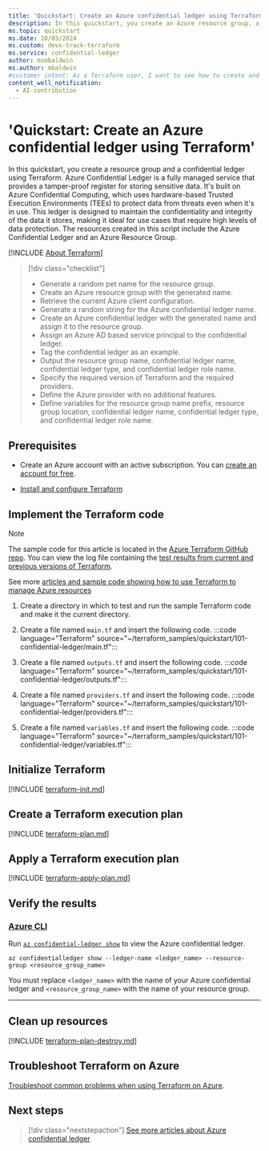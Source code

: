 ```yaml
---
title: 'Quickstart: Create an Azure confidential ledger using Terraform'
description: In this quickstart, you create an Azure resource group, a random string, and an Azure confidential ledger with a specified role and type, all in a specified location.
ms.topic: quickstart
ms.date: 10/03/2024
ms.custom: devx-track-terraform
ms.service: confidential-ledger
author: msmbaldwin
ms.author: mbaldwin
#customer intent: As a Terraform user, I want to see how to create and configure an Azure confidential ledger.
content_well_notification: 
  - AI-contribution
---
```


# 'Quickstart: Create an Azure confidential ledger using Terraform'

In this quickstart, you create a resource group and a confidential ledger using Terraform. Azure Confidential Ledger is a fully managed service that provides a tamper-proof register for storing sensitive data. It's built on Azure Confidential Computing, which uses hardware-based Trusted Execution Environments (TEEs) to protect data from threats even when it's in use. This ledger is designed to maintain the confidentiality and integrity of the data it stores, making it ideal for use cases that require high levels of data protection. The resources created in this script include the Azure Confidential Ledger and an Azure Resource Group.

[!INCLUDE [About Terraform](~/azure-dev-docs-pr/articles/terraform/includes/abstract.md)]

> [!div class="checklist"]
> * Generate a random pet name for the resource group.
> * Create an Azure resource group with the generated name.
> * Retrieve the current Azure client configuration.
> * Generate a random string for the Azure confidential ledger name.
> * Create an Azure confidential ledger with the generated name and assign it to the resource group.
> * Assign an Azure AD based service principal to the confidential ledger.
> * Tag the confidential ledger as an example.
> * Output the resource group name, confidential ledger name, confidential ledger type, and confidential ledger role name.
> * Specify the required version of Terraform and the required providers.
> * Define the Azure provider with no additional features.
> * Define variables for the resource group name prefix, resource group location, confidential ledger name, confidential ledger type, and confidential ledger role name.

## Prerequisites

- Create an Azure account with an active subscription. You can [create an account for free](https://azure.microsoft.com/free/?WT.mc_id=A261C142F).

- [Install and configure Terraform](/azure/developer/terraform/quickstart-configure)

## Implement the Terraform code

> [!NOTE]
> The sample code for this article is located in the [Azure Terraform GitHub repo](https://github.com/Azure/terraform/tree/master/quickstart/101-confidential-ledger). You can view the log file containing the [test results from current and previous versions of Terraform](https://github.com/Azure/terraform/tree/master/quickstart/101-confidential-ledger/TestRecord.md).
> 
> See more [articles and sample code showing how to use Terraform to manage Azure resources](/azure/terraform)

1. Create a directory in which to test and run the sample Terraform code and make it the current directory.

1. Create a file named `main.tf` and insert the following code.
:::code language="Terraform" source="~/terraform_samples/quickstart/101-confidential-ledger/main.tf":::

1. Create a file named `outputs.tf` and insert the following code.
:::code language="Terraform" source="~/terraform_samples/quickstart/101-confidential-ledger/outputs.tf":::

1. Create a file named `providers.tf` and insert the following code.
:::code language="Terraform" source="~/terraform_samples/quickstart/101-confidential-ledger/providers.tf":::

1. Create a file named `variables.tf` and insert the following code.
:::code language="Terraform" source="~/terraform_samples/quickstart/101-confidential-ledger/variables.tf":::

## Initialize Terraform

[!INCLUDE [terraform-init.md](~/azure-dev-docs-pr/articles/terraform/includes/terraform-init.md)]

## Create a Terraform execution plan

[!INCLUDE [terraform-plan.md](~/azure-dev-docs-pr/articles/terraform/includes/terraform-plan.md)]

## Apply a Terraform execution plan

[!INCLUDE [terraform-apply-plan.md](~/azure-dev-docs-pr/articles/terraform/includes/terraform-apply-plan.md)]

## Verify the results

### [Azure CLI](#tab/azure-cli)

Run [`az confidential-ledger show`](/cli/azure/confidential-ledger#az-confidential-ledger-show) to view the Azure confidential ledger.

```azurecli
az confidentialledger show --ledger-name <ledger_name> --resource-group <resource_group_name>
```

You must replace `<ledger_name>` with the name of your Azure confidential ledger and `<resource_group_name>` with the name of your resource group.

---

## Clean up resources

[!INCLUDE [terraform-plan-destroy.md](~/azure-dev-docs-pr/articles/terraform/includes/terraform-plan-destroy.md)]

## Troubleshoot Terraform on Azure

[Troubleshoot common problems when using Terraform on Azure](/azure/developer/terraform/troubleshoot).

## Next steps

> [!div class="nextstepaction"]
> [See more articles about Azure confidential ledger](/search/?terms=Azure%20confidential%20ledger%20and%20terraform)
